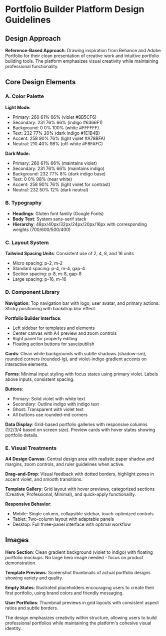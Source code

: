 # Portfolio Builder Platform Design Guidelines

## Design Approach
**Reference-Based Approach**: Drawing inspiration from Behance and Adobe Portfolio for their clean presentation of creative work and intuitive portfolio building tools. The platform emphasizes visual creativity while maintaining professional functionality.

## Core Design Elements

### A. Color Palette
**Light Mode:**
- Primary: 260 61% 66% (violet #8B5CF6)
- Secondary: 231 76% 66% (indigo #6366F1)  
- Background: 0 0% 100% (white #FFFFFF)
- Text: 232 77% 20% (dark indigo #1E1B4B)
- Accent: 258 90% 76% (light violet #A78BFA)
- Neutral: 210 40% 98% (off-white #F8FAFC)

**Dark Mode:**
- Primary: 260 61% 66% (maintains violet)
- Secondary: 231 76% 66% (maintains indigo)
- Background: 232 77% 8% (dark indigo base)
- Text: 0 0% 98% (near white)
- Accent: 258 90% 76% (light violet for contrast)
- Neutral: 232 50% 12% (dark neutral)

### B. Typography
- **Headings**: Gluten font family (Google Fonts)
- **Body Text**: System sans-serif stack
- **Hierarchy**: 48px/40px/32px/24px/20px/16px with corresponding weights (700/600/500/400)

### C. Layout System
**Tailwind Spacing Units**: Consistent use of 2, 4, 8, and 16 units
- Micro spacing: p-2, m-2
- Standard spacing: p-4, m-4, gap-4
- Section spacing: p-8, m-8, gap-8
- Large spacing: p-16, m-16

### D. Component Library

**Navigation**: Top navigation bar with logo, user avatar, and primary actions. Sticky positioning with backdrop blur effect.

**Portfolio Builder Interface**: 
- Left sidebar for templates and elements
- Center canvas with A4 preview and zoom controls
- Right panel for property editing
- Floating action buttons for save/publish

**Cards**: Clean white backgrounds with subtle shadows (shadow-sm), rounded corners (rounded-lg), and violet-indigo gradient accents on interactive elements.

**Forms**: Minimal input styling with focus states using primary violet. Labels above inputs, consistent spacing.

**Buttons**: 
- Primary: Solid violet with white text
- Secondary: Outline indigo with indigo text
- Ghost: Transparent with violet text
- All buttons use rounded-md corners

**Data Display**: Grid-based portfolio galleries with responsive columns (1/2/3/4 based on screen size). Preview cards with hover states showing portfolio details.

### E. Visual Treatments

**A4 Design Canvas**: Central design area with realistic paper shadow and margins, zoom controls, and ruler guidelines when active.

**Drag-and-Drop**: Visual feedback with dotted borders, highlight zones in accent violet, and smooth transitions.

**Template Gallery**: Grid layout with hover previews, categorized sections (Creative, Professional, Minimal), and quick-apply functionality.

**Responsive Behavior**: 
- Mobile: Single column, collapsible sidebar, touch-optimized controls
- Tablet: Two-column layout with adaptable panels
- Desktop: Full three-panel interface with optimal workflow

## Images
**Hero Section**: Clean gradient background (violet to indigo) with floating portfolio mockups. No large hero image needed - focus on product demonstration.

**Template Previews**: Screenshot thumbnails of actual portfolio designs showing variety and quality.

**Empty States**: Illustrated placeholders encouraging users to create their first portfolio, using brand colors and friendly messaging.

**User Portfolios**: Thumbnail previews in grid layouts with consistent aspect ratios and subtle borders.

The design emphasizes creativity within structure, allowing users to build professional portfolios while maintaining the platform's cohesive visual identity.